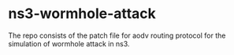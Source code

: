 # ns3-wormhole-attack
The repo consists of the patch file for aodv routing protocol for the simulation of wormhole attack in ns3.
